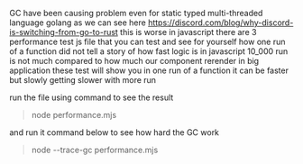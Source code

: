 GC have been causing problem even for static typed multi-threaded language golang
as we can see here https://discord.com/blog/why-discord-is-switching-from-go-to-rust
this is worse in javascript
there are 3 performance test js file that you can test and see for yourself
how one run of a function did not tell a story of how fast logic is in javascript
10_000 run is not much compared to how much our component rerender in big application
these test will show you in one run of a function it can be faster but slowly getting slower with more run

run the file using command to see the result

> node performance.mjs

and run it command below to see how hard the GC work

> node --trace-gc performance.mjs
